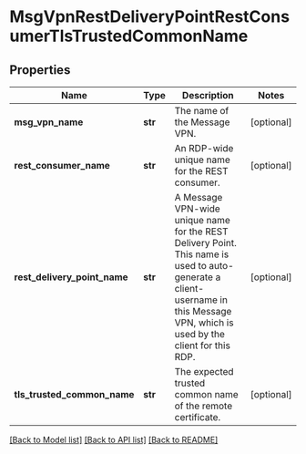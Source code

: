 # MsgVpnRestDeliveryPointRestConsumerTlsTrustedCommonName

## Properties
Name | Type | Description | Notes
------------ | ------------- | ------------- | -------------
**msg_vpn_name** | **str** | The name of the Message VPN. | [optional] 
**rest_consumer_name** | **str** | An RDP-wide unique name for the REST consumer. | [optional] 
**rest_delivery_point_name** | **str** | A Message VPN-wide unique name for the REST Delivery Point. This name is used to auto-generate a client-username in this Message VPN, which is used by the client for this RDP. | [optional] 
**tls_trusted_common_name** | **str** | The expected trusted common name of the remote certificate. | [optional] 

[[Back to Model list]](../README.md#documentation-for-models) [[Back to API list]](../README.md#documentation-for-api-endpoints) [[Back to README]](../README.md)



